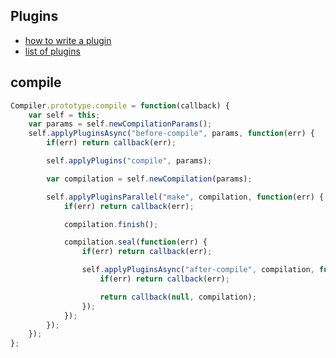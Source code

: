 Plugins
---
- [how to write a plugin](https://github.com/webpack/docs/wiki/how-to-write-a-plugin)
- [list of plugins](https://github.com/webpack/docs/wiki/list-of-plugins)

compile
---
```js
Compiler.prototype.compile = function(callback) {
	var self = this;
	var params = self.newCompilationParams();
	self.applyPluginsAsync("before-compile", params, function(err) {
		if(err) return callback(err);

		self.applyPlugins("compile", params);

		var compilation = self.newCompilation(params);

		self.applyPluginsParallel("make", compilation, function(err) {
			if(err) return callback(err);

			compilation.finish();

			compilation.seal(function(err) {
				if(err) return callback(err);

				self.applyPluginsAsync("after-compile", compilation, function(err) {
					if(err) return callback(err);

					return callback(null, compilation);
				});
			});
		});
	});
};
```
